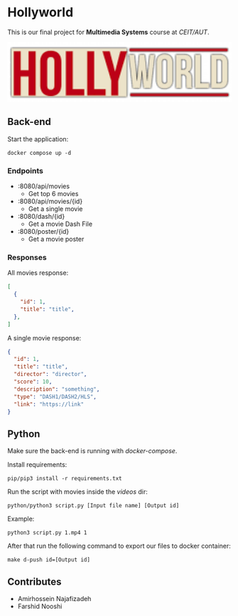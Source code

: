 # Hollyworld

This is our final project for **Multimedia Systems** course at _CEIT/AUT_.

<p align="center">
    <img src="assets/logo.png" width="700" />
</p> 

## Back-end
Start the application:
```shell
docker compose up -d
```

### Endpoints
- :8080/api/movies
  - Get top 6 movies
- :8080/api/movies/{id}
  - Get a single movie
- :8080/dash/{id}
  - Get a movie Dash File
- :8080/poster/{id}
  - Get a movie poster

### Responses
All movies response:
```json
[
  {
    "id": 1,
    "title": "title",
  },
]
```

A single movie response:
```json
{
  "id": 1,
  "title": "title",
  "director": "director",
  "score": 10,
  "description": "something",
  "type": "DASH1/DASH2/HLS",
  "link": "https://link"
}
```

## Python
Make sure the back-end is running with _docker-compose_.

Install requirements:
```shell
pip/pip3 install -r requirements.txt
```

Run the script with movies inside the _videos_ dir:
```shell
python/python3 script.py [Input file name] [Output id]
```

Example:
```shell
python3 script.py 1.mp4 1
```

After that run the following command to export our files to docker container:
```shell
make d-push id=[Output id]
```

## Contributes
- Amirhossein Najafizadeh
- Farshid Nooshi
